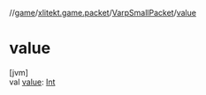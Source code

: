 //[game](../../../index.md)/[xlitekt.game.packet](../index.md)/[VarpSmallPacket](index.md)/[value](value.md)

# value

[jvm]\
val [value](value.md): [Int](https://kotlinlang.org/api/latest/jvm/stdlib/kotlin/-int/index.html)
